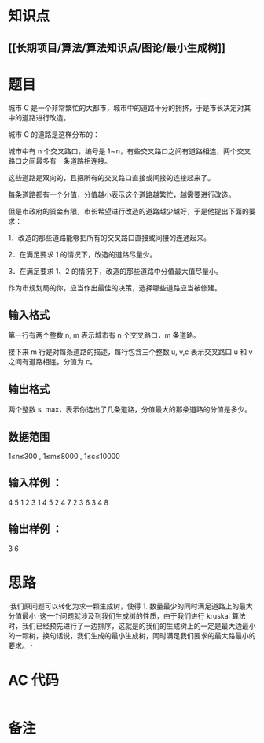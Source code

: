 # 知识点
  ## [[长期项目/算法/算法知识点/图论/最小生成树]]
# 题目
城市 C 是一个非常繁忙的大都市，城市中的道路十分的拥挤，于是市长决定对其中的道路进行改造。

城市 C 的道路是这样分布的：

城市中有 n 个交叉路口，编号是 1∼n，有些交叉路口之间有道路相连，两个交叉路口之间最多有一条道路相连接。

这些道路是双向的，且把所有的交叉路口直接或间接的连接起来了。

每条道路都有一个分值，分值越小表示这个道路越繁忙，越需要进行改造。

但是市政府的资金有限，市长希望进行改造的道路越少越好，于是他提出下面的要求：

1．改造的那些道路能够把所有的交叉路口直接或间接的连通起来。

2．在满足要求 1 的情况下，改造的道路尽量少。

3．在满足要求 1、2 的情况下，改造的那些道路中分值最大值尽量小。

作为市规划局的你，应当作出最佳的决策，选择哪些道路应当被修建。

## 输入格式
第一行有两个整数 n, m 表示城市有 n 个交叉路口，m 条道路。

接下来 m 行是对每条道路的描述，每行包含三个整数 u, v,c 表示交叉路口 u 和 v 之间有道路相连，分值为 c。

## 输出格式
两个整数 s, max，表示你选出了几条道路，分值最大的那条道路的分值是多少。

## 数据范围
1≤n≤300
,
1≤m≤8000
,
1≤c≤10000
## 输入样例 ：
4 5
1 2 3
1 4 5
2 4 7
2 3 6
3 4 8
## 输出样例 ：
3 6

# 思路
·我们原问题可以转化为求一颗生成树，使得 1. 数量最少的同时满足道路上的最大分值最小
·这一个问题就涉及到我们生成树的性质，由于我们进行 kruskal 算法时，我们已经预先进行了一边排序，这就是的我们的生成树上的一定是最大边最小的一颗树，换句话说，我们生成的最小生成树，同时满足我们要求的最大路最小的要求。
·
# AC 代码
```cpp

```
# 备注
